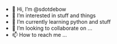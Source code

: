 - 👋 Hi, I’m @sdotdebow
- 👀 I’m interested in stuff and things 
- 🌱 I’m currently learning python and stuff
- 💞️ I’m looking to collaborate on ...
- 📫 How to reach me ...

<!---
sdotdebow/sdotdebow is a ✨ special ✨ repository because its `README.md` (this file) appears on your GitHub profile.
You can click the Preview link to take a look at your changes.
--->
